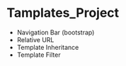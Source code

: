 # Tamplates_Project
- Navigation Bar (bootstrap)
- Relative URL
- Template Inheritance 
- Template Filter
